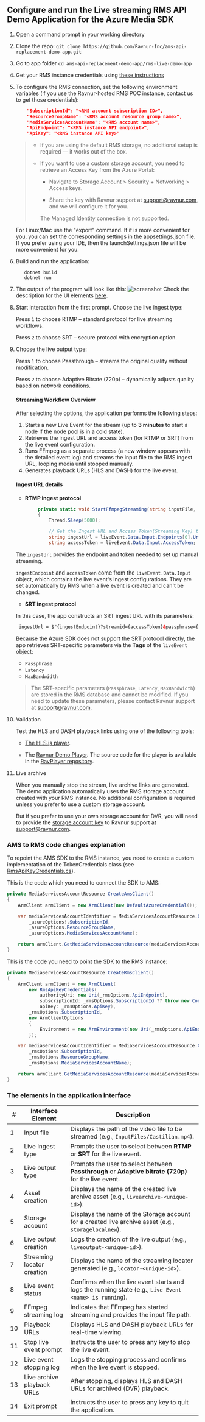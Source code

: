 ## Configure and run the Live streaming RMS API Demo Application for the Azure Media SDK

1. Open a command prompt in your working directory
2. Clone the repo: ```git clone https://github.com/Ravnur-Inc/ams-api-replacement-demo-app.git```
3. Go to app folder ```cd ams-api-replacement-demo-app/rms-live-demo-app```
4. Get your RMS instance credentials using [these instructions](https://github.com/Ravnur-Inc/ams-api-replacement-demo-app/blob/main/docs/how-to-get-credentials.md)
5. To configure the RMS connection, set the following environment variables (if you use the Ravnur-hosted RMS POC instance, contact us to get those credentials):

    ```json
        "SubscriptionId": "<RMS account subscription ID>",
        "ResourceGroupName": "<RMS account resource group name>",
        "MediaServicesAccountName": "<RMS account name>",
        "ApiEndpoint": "<RMS instance API endpoint>",
        "ApiKey": "<RMS instance API key>"
    ```
        
    > - If you are using the default RMS storage, no additional setup is required — it works out of the box.
    > - If you want to use a custom storage account, you need to retrieve an Access Key from the Azure Portal:
    >
    >   - Navigate to Storage Account > Security + Networking > Access keys.
    > 
    >   - Share the key with Ravnur support at support@ravnur.com, and we will configure it for you.
    >  
    >   The Managed Identity connection is not supported. 
    
    For Linux/Mac use the "export" command. If it is more convenient for you, you can set the corresponding settings in the appsettings.json file. If you prefer using your IDE, then the launchSettings.json file will be more convenient for you.

6. Build and run the application:
     ```console
        dotnet build
        dotnet run
    ```

8. The output of the program will look like this:
![screenshot](live-app-demo.png)
Check the description for the UI elements [here](https://github.com/Ravnur-Inc/ams-api-replacement-demo-app/blob/live-demo/rms-live-demo-app/readme.md#the-elements-in-the-application-interface).

9. Start interaction from the first prompt. Choose the live ingest  type:
   
    Press `1` to choose RTMP  – standard protocol for live streaming workflows.

    Press `2` to choose SRT – secure protocol with encryption option.

  
10. Choose the live output type:
    
    Press `1` to choose Passthrough – streams the original quality without modification.

    Press `2` to choose Adaptive Bitrate (720p) – dynamically adjusts quality based on network conditions.

    #### Streaming Workflow Overview

    After selecting the options, the application performs the following steps:
    1. Starts a new Live Event for the stream (up to **3 minutes** to start a node if the node pool is in a cold state).
    2. Retrieves the ingest URL and access token (for RTMP or SRT) from the live event configuration.
    3. Runs FFmpeg as a separate process (a new window appears with the detailed event log) and streams the input file to the RMS ingest URL, looping media until stopped manually. 
    4. Generates playback URLs (HLS and DASH) for the live event.
   

    #### Ingest URL details

    - __RTMP ingest protocol__

    ```csharp
            private static void StartFfmpegStreaming(string inputFile, MediaLiveEventResource liveEvent)
            {
                Thread.Sleep(5000);
    
                // Get the Ingest URL and Access Token(Streaming Key) to use in streaming app for RTMP
                string ingestUrl = liveEvent.Data.Input.Endpoints[0].Uri.AbsoluteUri;  
                string accessToken = liveEvent.Data.Input.AccessToken;
    ```
    
    The `ingestUrl` provides the endpoint and token needed to set up manual streaming.
    
    `ingestEndpoint` and `accessToken` come from the `liveEvent.Data.Input` object, which contains the live event's ingest configurations. They are set automatically by RMS when a live event is created and can't be changed.
    - __SRT ingest protocol__
    
    In this case, the app constructs an SRT ingest URL with its parameters:
    ```html
     ingestUrl = $"{ingestEndpoint}?streamid={accessToken}&passphrase={passphrase}&mode=caller&latency={latency}&pbkeylen=16&encrypt=1&maxbw={maxBandwidth}"
    ```
    
    Because the Azure SDK does not support the SRT protocol directly, the app retrieves SRT-specific parameters via the __Tags__ of the `liveEvent` object:
    - `Passphrase`
    - `Latency`
    - `MaxBandwidth`
      
    
    >  The SRT-specific parameters (`Passphrase`, `Latency`, `MaxBandwidth`) are stored in the RMS database and cannot be modified. If you need to update these parameters, please contact Ravnur support at support@ravnur.com.
    

11. Validation
    
    Test the HLS and DASH playback links using one of the following tools:
    
    - [The HLS.js player](https://hlsjs.video-dev.org/demo/).
    
    - The [Ravnur Demo Player](https://strmsdemo.z13.web.core.windows.net/). The source code for the player is available in the [RavPlayer repository](https://github.com/Ravnur-Inc/ravplayer).

12. Live archive

    When you manually stop the stream, live archive links are generated. The demo application automatically uses the RMS storage account created with your RMS instance. No additional configuration is required unless you prefer to use a custom storage account.
    
    But if you prefer to use your own storage account for DVR, you will need to provide the [storage account key](https://github.com/Ravnur-Inc/ams-api-replacement-demo-app/tree/live-demo/rms-live-demo-app#:~:text=instance%20API%20key%3E%22-,Note,-The%20storage%20must) to Ravnur support at support@ravnur.com.
    

### AMS to RMS code changes explanation

To repoint the AMS SDK to the RMS instance, you need to create a custom implementation of the TokenCredentials class (see [RmsApiKeyCredentials.cs](https://github.com/Ravnur-Inc/ams-api-replacement-demo-app/blob/main/sdk-azure-resource-manager-demo/RmsApiKeyCredentials.cs)).

This is the code which you need to connect the SDK to AMS:

```csharp
private MediaServicesAccountResource CreateAmsClient()
{
    ArmClient armClient = new ArmClient(new DefaultAzureCredential());

    var mediaServicesAccountIdentifier = MediaServicesAccountResource.CreateResourceIdentifier(
        _azureOptions!.SubscriptionId,
        _azureOptions.ResourceGroupName,
        _azureOptions.MediaServicesAccountName);

    return armClient.GetMediaServicesAccountResource(mediaServicesAccountIdentifier);
}
```

This is the code you need to point the SDK to the RMS instance:

```csharp
private MediaServicesAccountResource CreateRmsClient()
{
    ArmClient armClient = new ArmClient(
        new RmsApiKeyCredentials(
            authorityUri: new Uri(_rmsOptions.ApiEndpoint),
            subscriptionId: _rmsOptions.SubscriptionId ?? throw new ConfigurationErrorsException("Rms SubscriptionId is missing"),
            apiKey: _rmsOptions.ApiKey),
        _rmsOptions.SubscriptionId,
        new ArmClientOptions
        {
            Environment = new ArmEnvironment(new Uri(_rmsOptions.ApiEndpoint), "test"),
        });

    var mediaServicesAccountIdentifier = MediaServicesAccountResource.CreateResourceIdentifier(
        _rmsOptions.SubscriptionId,
        _rmsOptions.ResourceGroupName,
        _rmsOptions.MediaServicesAccountName);

    return armClient.GetMediaServicesAccountResource(mediaServicesAccountIdentifier);
}
```
### The elements in the application interface

| #  | Interface Element            | Description                                                                                              |
|----|------------------------------|----------------------------------------------------------------------------------------------------------|
| 1  | Input file                  | Displays the path of the video file to be streamed (e.g., `InputFiles/Castilian.mp4`).                   |
| 2  | Live ingest type               | Prompts the user to select between **RTMP** or **SRT** for the live event.    |
| 3  | Live output type            | Prompts the user to select between **Passthrough** or **Adaptive bitrate (720p)** for the live event.    |
| 4  | Asset creation          | Displays the name of the created live archive asset (e.g., `livearchive-<unique-id>`).                  |
| 5  | Storage account         | Displays the name of the Storage account for a created live archive asset (e.g., `storagelocalnew`).                  |
| 6  | Live output creation     | Logs the creation of the live output (e.g., `liveoutput-<unique-id>`).                                   |
| 7  | Streaming locator creation         | Displays the name of the streaming locator generated (e.g., `locator-<unique-id>`).                     |
| 8  | Live event status           | Confirms when the live event starts and logs the running state (e.g., `Live Event <name> is running`).   |
| 9  | FFmpeg streaming log        | Indicates that FFmpeg has started streaming and provides the input file path.                           |
| 10  | Playback URLs               | Displays HLS and DASH playback URLs for real-time viewing.                                              |
| 11  | Stop live event prompt      | Instructs the user to press any key to stop the live event.                                              |
| 12 | Live event stopping log     | Logs the stopping process and confirms when the live event is stopped.                                  |
| 13 | Live archive playback URLs           | After stopping, displays HLS and DASH URLs for archived (DVR) playback.                                 |
| 14 | Exit prompt           | Instructs the user to press any key to quit the application.                                    |

